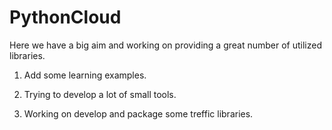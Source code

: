 # PythonCloud
Here we have a big aim and working on providing a great number of utilized libraries.

1. Add some learning examples.

2. Trying to develop a lot of small tools.

3. Working on develop and package some treffic libraries.
